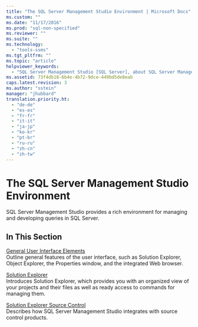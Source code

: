 ```yaml
---
title: "The SQL Server Management Studio Environment | Microsoft Docs"
ms.custom: ""
ms.date: "11/17/2016"
ms.prod: "sql-non-specified"
ms.reviewer: ""
ms.suite: ""
ms.technology: 
  - "tools-ssms"
ms.tgt_pltfrm: ""
ms.topic: "article"
helpviewer_keywords: 
  - "SQL Server Management Studio [SQL Server], about SQL Server Management Studio"
ms.assetid: 73f4db18-6b4e-4b72-9dce-449bd5de8eab
caps.latest.revision: 3
ms.author: "sstein"
manager: "jhubbard"
translation.priority.ht: 
  - "de-de"
  - "es-es"
  - "fr-fr"
  - "it-it"
  - "ja-jp"
  - "ko-kr"
  - "pt-br"
  - "ru-ru"
  - "zh-cn"
  - "zh-tw"
---
```

# The SQL Server Management Studio Environment
SQL Server Management Studio provides a rich environment for managing and developing queries in SQL Server.  
  
## In This Section  
[General User Interface Elements](../ssms/general-user-interface-elements.md)  
Outline general features of the user interface, such as Solution Explorer, Object Explorer, the Properties window, and the integrated Web browser.  
  
[Solution Explorer](../ssms/solution-explorer.md)  
Introduces Solution Explorer, which provides you with an organized view of your projects and their files as well as ready access to commands for managing them.  
  
[Solution Explorer Source Control](https://msdn.microsoft.com/en-us/library/ms173879.aspx)  
Describes how SQL Server Management Studio integrates with source control products.  
  
